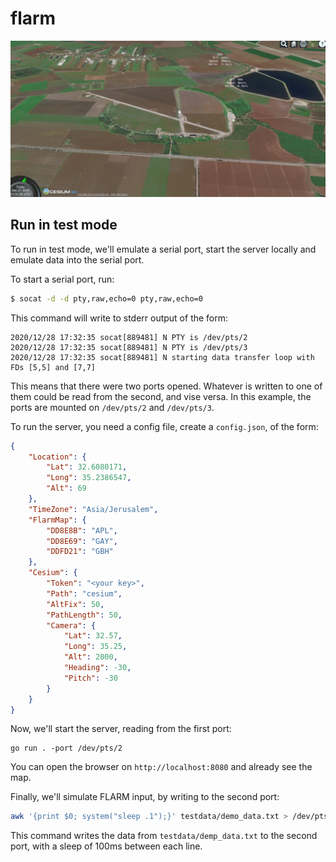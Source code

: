 # flarm

![screenshot](screenshot.png)

## Run in test mode

To run in test mode, we'll emulate a serial port, start the server locally and emulate data into the
serial port.

To start a serial port, run:

```bash
$ socat -d -d pty,raw,echo=0 pty,raw,echo=0
```

This command will write to stderr output of the form:

```
2020/12/28 17:32:35 socat[889481] N PTY is /dev/pts/2
2020/12/28 17:32:35 socat[889481] N PTY is /dev/pts/3
2020/12/28 17:32:35 socat[889481] N starting data transfer loop with FDs [5,5] and [7,7]
```

This means that there were two ports opened. Whatever is written to one of them could be read from
the second, and vise versa. In this example, the ports are mounted on `/dev/pts/2` and `/dev/pts/3`.

To run the server, you need a config file, create a `config.json`, of the form:

```json
{
    "Location": {
        "Lat": 32.6080171,
        "Long": 35.2386547,
        "Alt": 69
    },
    "TimeZone": "Asia/Jerusalem",
    "FlarmMap": {
        "DD8E8B": "APL",
        "DD8E69": "GAY",
        "DDFD21": "GBH"
    },
    "Cesium": {
        "Token": "<your key>",
        "Path": "cesium",
        "AltFix": 50,
        "PathLength": 50,
        "Camera": {
            "Lat": 32.57,
            "Long": 35.25,
            "Alt": 2000,
            "Heading": -30,
            "Pitch": -30
        }
    }
}
```

Now, we'll start the server, reading from the first port:

```
go run . -port /dev/pts/2
```

You can open the browser on `http://localhost:8080` and already see the map.

Finally, we'll simulate FLARM input, by writing to the second port:

```bash
awk '{print $0; system("sleep .1");}' testdata/demo_data.txt > /dev/pts/3
```

This command writes the data from `testdata/demp_data.txt` to the second port, with a sleep of 100ms
between each line.